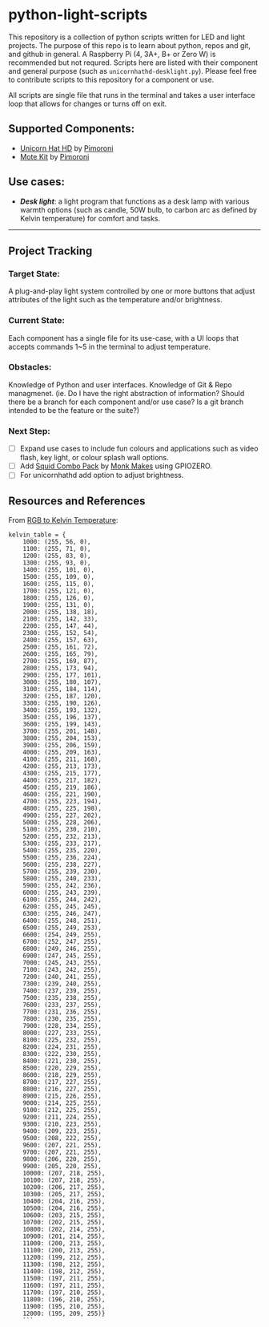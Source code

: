 # python-light-scripts

This repository is a collection of python scripts written for LED and light projects. The purpose of this repo is to learn about python, repos and git, and github in general. A Raspberry Pi (4, 3A+, B+ or Zero W) is recommended but not requred. Scripts here are listed with their component and general purpose (such as `unicornhathd-desklight.py`). Please feel free to contribute scripts to this repository for a component or use.

All scripts are single file that runs in the terminal and takes a user interface loop that allows for changes or turns off on exit.

## Supported Components:
- [Unicorn Hat HD](https://github.com/pimoroni/unicorn-hat-hd) by [Pimoroni](https://shop.pimoroni.com/products/unicorn-hat-hd)
- [Mote Kit](https://github.com/pimoroni/mote) by [Pimoroni](https://shop.pimoroni.com/products/mote)

## Use cases:
- ***Desk light***: a light program that functions as a desk lamp with various warmth options (such as candle, 50W bulb, to carbon arc as defined by Kelvin temperature) for comfort and tasks.

---

## Project Tracking

### Target State:
A plug-and-play light system controlled by one or more buttons that adjust attributes of the light such as the temperature and/or brightness.

### Current State:
Each component has a single file for its use-case, with a UI loops that accepts commands 1~5 in the terminal to adjust temperature.

### Obstacles:
Knowledge of Python and user interfaces.
Knowledge of Git & Repo managmenet. (ie. Do I have the right abstraction of information? Should there be a branch for each component and/or use case? Is a git branch intended to be the feature or the suite?)

### Next Step:
- [ ] Expand use cases to include fun colours and applications such as video flash, key light, or colour splash wall options.
- [ ] Add [Squid Combo Pack](https://gpiozero.readthedocs.io/en/stable/) by [Monk Makes](http://www.monkmakes.com/squid_combo.html) using GPIOZERO.
- [ ] For unicornhathd add option to adjust brightness.

## Resources and References

From [RGB to Kelvin Temperature](https://andi-siess.de/rgb-to-color-temperature/):
```
kelvin_table = {
    1000: (255, 56, 0),
    1100: (255, 71, 0),
    1200: (255, 83, 0),
    1300: (255, 93, 0),
    1400: (255, 101, 0),
    1500: (255, 109, 0),
    1600: (255, 115, 0),
    1700: (255, 121, 0),
    1800: (255, 126, 0),
    1900: (255, 131, 0),
    2000: (255, 138, 18),
    2100: (255, 142, 33),
    2200: (255, 147, 44),
    2300: (255, 152, 54),
    2400: (255, 157, 63),
    2500: (255, 161, 72),
    2600: (255, 165, 79),
    2700: (255, 169, 87),
    2800: (255, 173, 94),
    2900: (255, 177, 101),
    3000: (255, 180, 107),
    3100: (255, 184, 114),
    3200: (255, 187, 120),
    3300: (255, 190, 126),
    3400: (255, 193, 132),
    3500: (255, 196, 137),
    3600: (255, 199, 143),
    3700: (255, 201, 148),
    3800: (255, 204, 153),
    3900: (255, 206, 159),
    4000: (255, 209, 163),
    4100: (255, 211, 168),
    4200: (255, 213, 173),
    4300: (255, 215, 177),
    4400: (255, 217, 182),
    4500: (255, 219, 186),
    4600: (255, 221, 190),
    4700: (255, 223, 194),
    4800: (255, 225, 198),
    4900: (255, 227, 202),
    5000: (255, 228, 206),
    5100: (255, 230, 210),
    5200: (255, 232, 213),
    5300: (255, 233, 217),
    5400: (255, 235, 220),
    5500: (255, 236, 224),
    5600: (255, 238, 227),
    5700: (255, 239, 230),
    5800: (255, 240, 233),
    5900: (255, 242, 236),
    6000: (255, 243, 239),
    6100: (255, 244, 242),
    6200: (255, 245, 245),
    6300: (255, 246, 247),
    6400: (255, 248, 251),
    6500: (255, 249, 253),
    6600: (254, 249, 255),
    6700: (252, 247, 255),
    6800: (249, 246, 255),
    6900: (247, 245, 255),
    7000: (245, 243, 255),
    7100: (243, 242, 255),
    7200: (240, 241, 255),
    7300: (239, 240, 255),
    7400: (237, 239, 255),
    7500: (235, 238, 255),
    7600: (233, 237, 255),
    7700: (231, 236, 255),
    7800: (230, 235, 255),
    7900: (228, 234, 255),
    8000: (227, 233, 255),
    8100: (225, 232, 255),
    8200: (224, 231, 255),
    8300: (222, 230, 255),
    8400: (221, 230, 255),
    8500: (220, 229, 255),
    8600: (218, 229, 255),
    8700: (217, 227, 255),
    8800: (216, 227, 255),
    8900: (215, 226, 255),
    9000: (214, 225, 255),
    9100: (212, 225, 255),
    9200: (211, 224, 255),
    9300: (210, 223, 255),
    9400: (209, 223, 255),
    9500: (208, 222, 255),
    9600: (207, 221, 255),
    9700: (207, 221, 255),
    9800: (206, 220, 255),
    9900: (205, 220, 255),
    10000: (207, 218, 255),
    10100: (207, 218, 255),
    10200: (206, 217, 255),
    10300: (205, 217, 255),
    10400: (204, 216, 255),
    10500: (204, 216, 255),
    10600: (203, 215, 255),
    10700: (202, 215, 255),
    10800: (202, 214, 255),
    10900: (201, 214, 255),
    11000: (200, 213, 255),
    11100: (200, 213, 255),
    11200: (199, 212, 255),
    11300: (198, 212, 255),
    11400: (198, 212, 255),
    11500: (197, 211, 255),
    11600: (197, 211, 255),
    11700: (197, 210, 255),
    11800: (196, 210, 255),
    11900: (195, 210, 255),
    12000: (195, 209, 255)}
    ```

